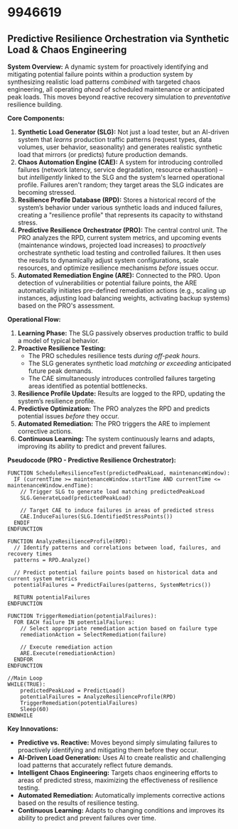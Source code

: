 # 9946619

## Predictive Resilience Orchestration via Synthetic Load & Chaos Engineering

**System Overview:** A dynamic system for proactively identifying and mitigating potential failure points within a production system by synthesizing realistic load patterns *combined* with targeted chaos engineering, all operating *ahead* of scheduled maintenance or anticipated peak loads. This moves beyond reactive recovery simulation to *preventative* resilience building.

**Core Components:**

1.  **Synthetic Load Generator (SLG):** Not just a load tester, but an AI-driven system that *learns* production traffic patterns (request types, data volumes, user behavior, seasonality) and generates realistic synthetic load that mirrors (or predicts) future production demands.
2.  **Chaos Automation Engine (CAE):**  A system for introducing controlled failures (network latency, service degradation, resource exhaustion) – but *intelligently* linked to the SLG and the system's learned operational profile.  Failures aren't random; they target areas the SLG indicates are becoming stressed.
3.  **Resilience Profile Database (RPD):** Stores a historical record of the system’s behavior under various synthetic loads and induced failures, creating a "resilience profile" that represents its capacity to withstand stress.
4.  **Predictive Resilience Orchestrator (PRO):**  The central control unit. The PRO analyzes the RPD, current system metrics, and upcoming events (maintenance windows, projected load increases) to *proactively* orchestrate synthetic load testing and controlled failures. It then uses the results to dynamically adjust system configurations, scale resources, and optimize resilience mechanisms *before* issues occur.
5.  **Automated Remediation Engine (ARE):** Connected to the PRO. Upon detection of vulnerabilities or potential failure points, the ARE automatically initiates pre-defined remediation actions (e.g., scaling up instances, adjusting load balancing weights, activating backup systems) based on the PRO's assessment.

**Operational Flow:**

1.  **Learning Phase:** The SLG passively observes production traffic to build a model of typical behavior.
2.  **Proactive Resilience Testing:**
    *   The PRO schedules resilience tests *during off-peak hours*.
    *   The SLG generates synthetic load *matching or exceeding* anticipated future peak demands.
    *   The CAE simultaneously introduces controlled failures targeting areas identified as potential bottlenecks.
3.  **Resilience Profile Update:** Results are logged to the RPD, updating the system’s resilience profile.
4.  **Predictive Optimization:** The PRO analyzes the RPD and predicts potential issues *before* they occur.
5.  **Automated Remediation:** The PRO triggers the ARE to implement corrective actions.
6.  **Continuous Learning:** The system continuously learns and adapts, improving its ability to predict and prevent failures.

**Pseudocode (PRO - Predictive Resilience Orchestrator):**

```
FUNCTION ScheduleResilienceTest(predictedPeakLoad, maintenanceWindow):
  IF (currentTime >= maintenanceWindow.startTime AND currentTime <= maintenanceWindow.endTime):
    // Trigger SLG to generate load matching predictedPeakLoad
    SLG.GenerateLoad(predictedPeakLoad)

    // Target CAE to induce failures in areas of predicted stress
    CAE.InduceFailures(SLG.IdentifiedStressPoints())
  ENDIF
ENDFUNCTION

FUNCTION AnalyzeResilienceProfile(RPD):
  // Identify patterns and correlations between load, failures, and recovery times
  patterns = RPD.Analyze()

  // Predict potential failure points based on historical data and current system metrics
  potentialFailures = PredictFailures(patterns, SystemMetrics())

  RETURN potentialFailures
ENDFUNCTION

FUNCTION TriggerRemediation(potentialFailures):
  FOR EACH failure IN potentialFailures:
    // Select appropriate remediation action based on failure type
    remediationAction = SelectRemediation(failure)

    // Execute remediation action
    ARE.Execute(remediationAction)
  ENDFOR
ENDFUNCTION

//Main Loop
WHILE(TRUE):
    predictedPeakLoad = PredictLoad()
    potentialFailures = AnalyzeResilienceProfile(RPD)
    TriggerRemediation(potentialFailures)
    Sleep(60)
ENDWHILE
```

**Key Innovations:**

*   **Predictive vs. Reactive:** Moves beyond simply simulating failures to proactively identifying and mitigating them before they occur.
*   **AI-Driven Load Generation:**  Uses AI to create realistic and challenging load patterns that accurately reflect future demands.
*   **Intelligent Chaos Engineering:**  Targets chaos engineering efforts to areas of predicted stress, maximizing the effectiveness of resilience testing.
*   **Automated Remediation:** Automatically implements corrective actions based on the results of resilience testing.
*   **Continuous Learning:** Adapts to changing conditions and improves its ability to predict and prevent failures over time.